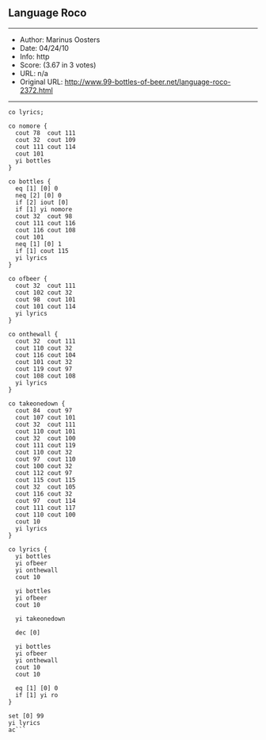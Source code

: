 
## Language Roco ##
---
- Author: Marinus Oosters
- Date: 04/24/10
- Info: http
- Score:  (3.67 in 3 votes)
- URL: n/a
- Original URL: http://www.99-bottles-of-beer.net/language-roco-2372.html
---

```co bottles;
co lyrics;

co nomore {
  cout 78  cout 111
  cout 32  cout 109
  cout 111 cout 114
  cout 101
  yi bottles
}

co bottles {
  eq [1] [0] 0
  neq [2] [0] 0
  if [2] iout [0]
  if [1] yi nomore
  cout 32  cout 98
  cout 111 cout 116
  cout 116 cout 108 
  cout 101
  neq [1] [0] 1
  if [1] cout 115
  yi lyrics
}

co ofbeer {
  cout 32  cout 111
  cout 102 cout 32
  cout 98  cout 101
  cout 101 cout 114
  yi lyrics
}

co onthewall {
  cout 32  cout 111
  cout 110 cout 32
  cout 116 cout 104
  cout 101 cout 32
  cout 119 cout 97
  cout 108 cout 108
  yi lyrics
}

co takeonedown {
  cout 84  cout 97
  cout 107 cout 101
  cout 32  cout 111
  cout 110 cout 101
  cout 32  cout 100
  cout 111 cout 119
  cout 110 cout 32
  cout 97  cout 110
  cout 100 cout 32
  cout 112 cout 97
  cout 115 cout 115 
  cout 32  cout 105
  cout 116 cout 32
  cout 97  cout 114
  cout 111 cout 117
  cout 110 cout 100
  cout 10
  yi lyrics
}

co lyrics {
  yi bottles
  yi ofbeer
  yi onthewall
  cout 10

  yi bottles 
  yi ofbeer 
  cout 10

  yi takeonedown
 
  dec [0]
 
  yi bottles
  yi ofbeer
  yi onthewall
  cout 10
  cout 10
  
  eq [1] [0] 0  
  if [1] yi ro
}

set [0] 99
yi lyrics
ac```